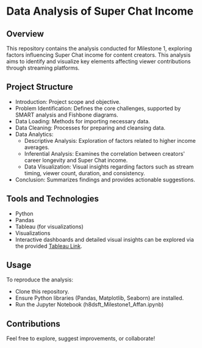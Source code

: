 # Data Analysis of Super Chat Income

## Overview
This repository contains the analysis conducted for Milestone 1, exploring factors influencing Super Chat income for content creators. This analysis aims to identify and visualize key elements affecting viewer contributions through streaming platforms.

## Project Structure
 - Introduction: Project scope and objective.
 - Problem Identification: Defines the core challenges, supported by SMART analysis and Fishbone diagrams.
 - Data Loading: Methods for importing necessary data.
 - Data Cleaning: Processes for preparing and cleansing data.
 - Data Analytics:
   - Descriptive Analysis: Exploration of factors related to higher income averages.
   - Inferential Analysis: Examines the correlation between creators' career longevity and Super Chat income.
   - Data Visualization: Visual insights regarding factors such as stream timing, viewer count, duration, and consistency.
 - Conclusion: Summarizes findings and provides actionable suggestions.

## Tools and Technologies
 - Python
 - Pandas
 - Tableau (for visualizations)
 - Visualizations
 - Interactive dashboards and detailed visual insights can be explored via the provided [Tableau Link](https://public.tableau.com/app/profile/affan.haidar.anitya/viz/HololiveDataAnalytics/DataVisualization?publish=yes).

## Usage
To reproduce the analysis:
 - Clone this repository.
 - Ensure Python libraries (Pandas, Matplotlib, Seaborn) are installed.
 - Run the Jupyter Notebook (h8dsft_Milestone1_Affan.ipynb)

## Contributions

Feel free to explore, suggest improvements, or collaborate!


